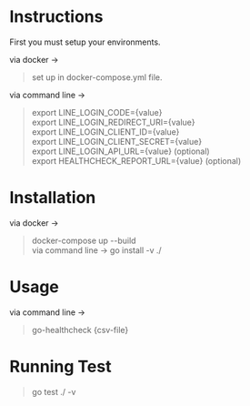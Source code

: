 
# Instructions
First you must setup your environments.

via docker -> <br/>
> set up in docker-compose.yml file.<br/>

via command line -><br/>
> export LINE_LOGIN_CODE={value}<br/>
> export LINE_LOGIN_REDIRECT_URI={value}<br/> 
> export LINE_LOGIN_CLIENT_ID={value}<br/>
> export LINE_LOGIN_CLIENT_SECRET={value}<br/>
> export LINE_LOGIN_API_URL={value} (optional)<br/>
> export HEALTHCHECK_REPORT_URL={value} (optional)<br/>

# Installation
via docker -> 
> docker-compose up --build<br/>
via command line -> 
> go install -v ./

# Usage
via command line -> 
> go-healthcheck {csv-file}

# Running Test
> go test ./ -v
